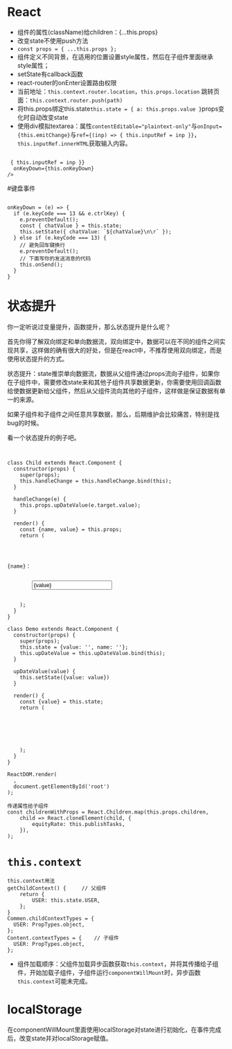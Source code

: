 # React
- 组件的属性(className)给children：{...this.props}
- 改变state不使用push方法
- `const props = { ...this.props };`
- 组件定义不同背景，在适用的位置设置style属性，然后在子组件里面继承style属性；
- setState有callback函数
- react-router的onEnter设置路由权限
- 当前地址：`this.context.router.location`，`this.props.location`
跳转页面：`this.context.router.push(path)`
- 将this.props绑定this.state`this.state = { a: this.props.value }`props变化时自动改变state
- 使用div模拟textarea：属性`contentEditable="plaintext-only"`与`onInput={this.emitChange}`与`ref={(inp) => { this.inputRef = inp }}`，`this.inputRef.innerHTML`获取输入内容。
<pre><code>
<div
  className="input_content"
  onInput={this.inputChange}
  contentEditable="plaintext-only"
  ref={(inp) => { this.inputRef = inp }}
  onKeyDown={this.onKeyDown}
/>
</code></pre>

#键盘事件
<pre><code>
onKeyDown = (e) => {
  if (e.keyCode === 13 && e.ctrlKey) {
    e.preventDefault();
    const { chatValue } = this.state;
    this.setState({ chatValue: `${chatValue}\n\r` });
  } else if (e.keyCode === 13) {
    // 避免回车键换行
    e.preventDefault();
    // 下面写你的发送消息的代码
    this.onSend();
  }
}
</code></pre>

# 状态提升
你一定听说过变量提升，函数提升，那么状态提升是什么呢？

首先你得了解双向绑定和单向数据流，双向绑定中，数据可以在不同的组件之间实现共享，这样做的确有很大的好处，但是在react中，不推荐使用双向绑定，而是使用状态提升的方式。

状态提升：state推崇单向数据流，数据从父组件通过props流向子组件，如果你在子组件中，需要修改state来和其他子组件共享数据更新，你需要使用回调函数给使数据更新给父组件，然后从父组件流向其他的子组件，这样做是保证数据有单一的来源。

如果子组件和子组件之间任意共享数据，那么，后期维护会比较痛苦，特别是找bug的时候。

看一个状态提升的例子吧。
<pre><code>

class Child extends React.Component {
  constructor(props) {
    super(props);
    this.handleChange = this.handleChange.bind(this);
  }

  handleChange(e) {
    this.props.upDateValue(e.target.value);
  }

  render() {
    const {name, value} = this.props;
    return (
      <div>
        <p>{name}：</p>
        <input
          value={value}
          onChange={this.handleChange}
        />
      </div>
    );
  }
}

class Demo extends React.Component {
  constructor(props) {
    super(props);
    this.state = {value: '', name: ''};
    this.upDateValue = this.upDateValue.bind(this);
  }

  upDateValue(value) {
    this.setState({value: value})
  }

  render() {
    const {value} = this.state;
    return (
      <div>
        <Child name="组件1" value={value} upDateValue={this.upDateValue} />
        <Child name="组件2" value={value} upDateValue={this.upDateValue} />
      </div>
    );
  }
}

ReactDOM.render(
  <Demo />,
  document.getElementById('root')
);
</pre></code>
<pre><code>传递属性给子组件
const childrenWithProps = React.Children.map(this.props.children,
	child => React.cloneElement(child, {
		equityRate: this.publishTasks,
	}),
);
</pre></code>
# `this.context`
<pre><code>this.context用法
getChildContext() {		// 父组件
	return {
		USER: this.state.USER,
	};
}
Commen.childContextTypes = {
  USER: PropTypes.object,
};
Content.contextTypes = {    // 子组件
  USER: PropTypes.object,
};
</code></pre>
- 组件加载顺序：父组件加载异步函数获取`this.context`，并将其传播给子组件，开始加载子组件，子组件运行`componentWillMount`时，异步函数`this.context`可能未完成。
# localStorage
在componentWillMount里面使用localStorage对state进行初始化，在事件完成后，改变state并对localStorage赋值。
